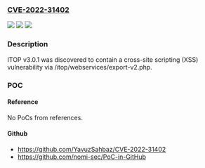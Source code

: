 ### [CVE-2022-31402](https://cve.mitre.org/cgi-bin/cvename.cgi?name=CVE-2022-31402)
![](https://img.shields.io/static/v1?label=Product&message=n%2Fa&color=blue)
![](https://img.shields.io/static/v1?label=Version&message=n%2Fa&color=blue)
![](https://img.shields.io/static/v1?label=Vulnerability&message=n%2Fa&color=brighgreen)

### Description

ITOP v3.0.1 was discovered to contain a cross-site scripting (XSS) vulnerability via /itop/webservices/export-v2.php.

### POC

#### Reference
No PoCs from references.

#### Github
- https://github.com/YavuzSahbaz/CVE-2022-31402
- https://github.com/nomi-sec/PoC-in-GitHub

